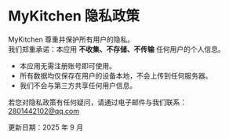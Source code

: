 # MyKitchen 隐私政策

MyKitchen 尊重并保护所有用户的隐私。  
我们郑重承诺：本应用 **不收集、不存储、不传输** 任何用户的个人信息。  

- 本应用无需注册账号即可使用。  
- 所有数据均仅保存在用户的设备本地，不会上传到任何服务器。  
- 我们不会与第三方共享任何用户信息。  

若您对隐私政策有任何疑问，请通过电子邮件与我们联系：2801442102@qq.com  

更新日期：2025 年 9 月
